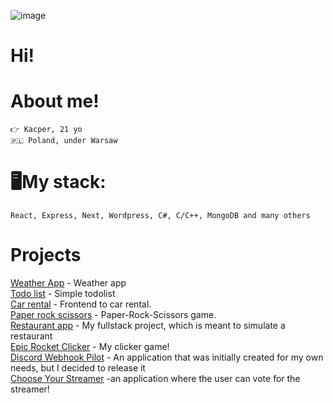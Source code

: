 ![image](https://c.tenor.com/Cbg5pANDmxYAAAAC/tenor.gif)

# Hi!

# About me!
`👉 Kacper, 21 yo` <br/>
`🇵🇱 Poland, under Warsaw` <br/>

# 🖥️My stack:
`React, Express, Next, Wordpress, C#, C/C++, MongoDB and many others`


# Projects
[Weather App](https://github.com/kczmrz/checkweather) - Weather app <br/>
[Todo list](https://github.com/kczmrz/todolist) - Simple todolist <br/>
[Car rental](https://github.com/kczmrz/car-rental-frontend) - Frontend to car rental. <br/>
[Paper rock scissors](https://github.com/kczmrz/paperrockscissors) - Paper-Rock-Scissors game. <br/>
[Restaurant app](https://github.com/kczmrz/nextjs-restaurant-app) - My fullstack project, which is meant to simulate a restaurant <br/>
[Epic Rocket Clicker](https://github.com/kczmrz/epic-rocket-clicker) - My clicker game! <br/>
[Discord Webhook Pilot](https://github.com/kczmrz/dc-webhook-pilot) - An application that was initially created for my own needs, but I decided to release it <br/>
[Choose Your Streamer](https://github.com/kczmrz/choose-your-streamer-frontend) -an application where the user can vote for the streamer!














